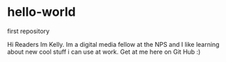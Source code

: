 # hello-world
first repository

Hi Readers
Im Kelly. Im a digital media fellow at the NPS and I like learning about new cool stuff i can use at work. 
Get at me here on Git Hub :)
